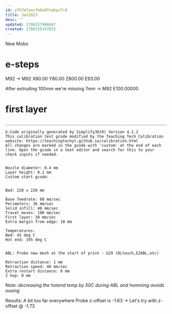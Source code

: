 ```yaml
---
id: yfh7m7ywcfm9u65tqhpx7r0
title: Jan2023
desc: ''
updated: 1706157986647
created: 1706155147832
---
```


New Mobo

# e-steps
M92
-> M92 X80.00 Y80.00 Z800.00 E93.00

After extruding 100mm we're missing 7mm -> M92 E100.00000

# first layer

```Settings for first layer form
_________________________________________________________________________

G-Code originally generated by Simplify3D(R) Version 4.1.2
This calibration test gcode modified by the Teaching Tech Calibration website: https://teachingtechyt.github.io/calibration.html
All changes are marked in the gcode with 'custom' at the end of each line. Open the gcode in a text editor and search for this to your check inputs if needed.


Nozzle diameter: 0.4 mm
Layer height: 0.2 mm
Custom start gcode:


Bed: 220 x 220 mm

Base feedrate: 60 mm/sec
Perimeters: 36 mm/sec
Solid infill: 48 mm/sec
Travel moves: 100 mm/sec
First layer: 30 mm/sec
Extra margin from edge: 10 mm

Temperatures:
Bed: 45 deg C
Hot end: 195 deg C


ABL: Probe new mesh at the start of print - G29 (BLtouch,EZABL,etc)

Retraction distance: 1 mm
Retraction speed: 40 mm/sec
Extra restart distance: 0 mm
Z hop: 0 mm

```

Note:
*decreasing the hotend temp by 50C during ABL and homming avoids oosing*

Results:
A bit too far everywhere
Probe z-offset is -1.63
-> Let's try with z-offset @ -1.73